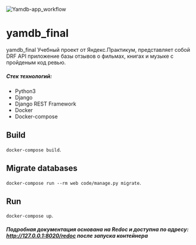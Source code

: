 ![Yamdb-app_workflow](https://github.com/DmitrTRC/yamdb_final/workflows/Yamdb-app_workflow/badge.svg)

# yamdb_final
yamdb_final
Учебный проект от Яндекс.Практикум, представляет собой DRF API приложение базы отзывов о фильмах, книгах и музыке с пройденым код ревью.

##### **Стек технологий:**
* Python3
* Django
* Django REST Framework
* Docker
* Docker-compose

## Build
`docker-compose build`.

## Migrate databases
`docker-compose run --rm web code/manage.py migrate`.

## Run
`docker-compose up`.

##### Подробная документация основана на Redoc и доступна по адресу: <http://127.0.0.1:8020/redoc> после запуска контейнера

